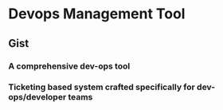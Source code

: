 # Devops Management Tool
## Gist
### A comprehensive dev-ops tool
### Ticketing based system crafted specifically for dev-ops/developer teams
